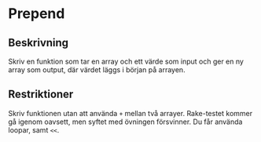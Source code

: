 # Prepend

## Beskrivning
Skriv en funktion som tar en array och ett värde som input och ger en ny array som output, där värdet läggs i början på arrayen.

## Restriktioner
Skriv funktionen utan att använda `+` mellan två arrayer. Rake-testet kommer gå igenom oavsett, men syftet med övningen försvinner.
Du får använda loopar, samt `<<`.